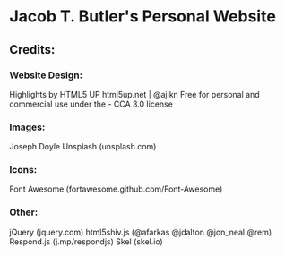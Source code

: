 # Jacob T. Butler's Personal Website

## Credits:

### Website Design:
Highlights by HTML5 UP
html5up.net | @ajlkn
Free for personal and commercial use under the - CCA 3.0 license

### Images:
Joseph Doyle 
Unsplash (unsplash.com)

### Icons:
Font Awesome (fortawesome.github.com/Font-Awesome)

### Other:
jQuery (jquery.com)
html5shiv.js (@afarkas @jdalton @jon_neal @rem)
Respond.js (j.mp/respondjs)
Skel (skel.io)

